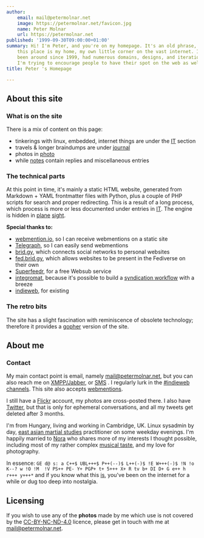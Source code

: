```yaml
---
author:
    email: mail@petermolnar.net
    image: https://petermolnar.net/favicon.jpg
    name: Peter Molnar
    url: https://petermolnar.net
published: '1999-09-30T09:00:00+01:00'
summary: Hi! I'm Peter, and you're on my homepage. It's an old phrase, but
    this place is my home, my own little corner on the vast internet. It's
    been around since 1999, had numerous domains, designs, and iterations.
    I'm trying to encourage people to have their spot on the web as well.
title: Peter 's Homepage

---
```


## About this site

### What is on the site

There is a mix of content on this page:

-   tinkerings with linux, embedded, internet things are under the
    [IT](https://petermolnar.net/article/) section
-   travels & longer braindumps are under
    [journal](https://petermolnar.net/journal/)
-   photos in [photo](https://petermolnar.net/photo/)
-   while [notes](https://petermolnar.net/note/) contain replies and
    miscellaneous entries

### The technical parts

At this point in time, it's mainly a static HTML website, generated from
Markdown + YAML frontmatter files with Python, plus a couple of PHP
scripts for search and proper redirecting. This is a result of a long
process, which process is more or less documented under entries in
[IT](https://petermolnar.net/article/). The engine is hidden in
[plane](https://petermolnar.net/build.py)
[sight](https://petermolnar.net/fetch.py).

**Special thanks to:**

-   [webmention.io](https://indieweb.org/webmention.io), so I can
    receive webmentions on a static site
-   [Telegraph](https://indieweb.org/Telegraph), so I can easily send
    webmentions
-   [brid.gy](https://brid.gy), which connects social networks to
    personal websites
-   [fed.brid.gy](https://fed.brid.gy), which allows websites to be
    present in the Fediverse on their own
-   [Superfeedr](https://indieweb.org/Superfeedr), for a free Websub
    service
-   [integromat](https://www.integromat.com/), because it's possible to
    build a [syndication
    workflow](https://petermolnar.net/integromat-petermolnar.json) with
    a breeze
-   [indieweb](https://indieweb.org), for existing

### The retro bits

The site has a slight fascination with reminiscence of obsolete
technology; therefore it provides a [gopher](gopher://petermolnar.net)
version of the site.

## About me

### Contact

My main contact point is email, namely <mail@petermolnar.net>, but you
can also reach me on [XMPP/Jabber](xmpp:mail@petermolnar.net), or
[SMS](sms:+447592011721) . I regularly lurk in the [\#indieweb
channels](https://indieweb.org/discuss). This site also accepts
[webmentions](https://indieweb.org/Webmention).

I still have a [Flickr](https://www.flickr.com/people/petermolnareu/)
account, my photos are cross-posted there. I also have
[Twitter](https://twitter.com/petermolnar/), but that is only for
ephemeral conversations, and all my tweets get deleted after 3 months.

I'm from Hungary, living and working in Cambridge, UK. Linux sysadmin by
day, [east asian martial studies](https://pakuauk.com) practitioner on
some weekday evenings. I'm happily married to
[Nora](https://norahamucska.com) who shares more of my interests I
thought possible, including most of my rather complex [musical
taste](https://www.last.fm/user/cadeirn), and my love for photography.

In essence:
`GE d@ s: a C++$ UBL+++$ P++(--)$ L++(-)$ !E W+++(-)$ !N !o K--? w !O !M  !V PS++ PE- Y+ PGP+ t+ 5+++ X+ R tv b+ DI D+ G e++ h r+++ y+++*`
and if you know what this [is](http://joereiss.net/geek/geek.html),
you've been on the internet for a while or dug too deep into nostalgia.

## Licensing

If you wish to use any of the **photos** made by me which use is not
covered by the
[CC-BY-NC-ND-4.0](https://spdx.org/licenses/CC-BY-NC-ND-4.0.html)
licence, please get in touch with me at <mail@petermolnar.net>.